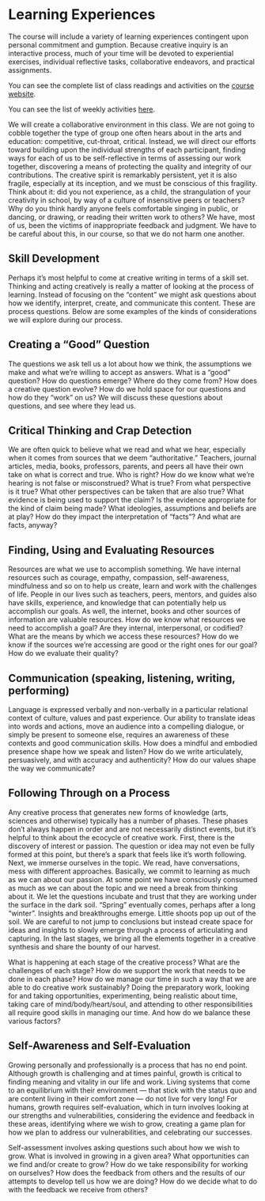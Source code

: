 
# Learning Experiences

The course will include a variety of learning experiences contingent
upon personal commitment and gumption. Because creative
inquiry is an interactive process, much of your time will be
devoted to experiential exercises, individual reflective tasks,
collaborative endeavors, and practical assignments.

You can see the complete list of class readings and activities on the [course website](https://crwr1200.netlify.com/).

You can see the list of weekly activities [here](https://crwr1200.netlify.com/category/activities/).

We will create a collaborative environment in this class. We are not
going to cobble together the type of group one often hears about in
the arts and education: competitive, cut-throat, critical. Instead, we
will direct our efforts toward building upon the individual strengths
of each participant, finding ways for each of us to be self-reflective
in terms of assessing our work together, discovering a means of
protecting the quality and integrity of our contributions. The
creative spirit is remarkably persistent, yet it is also fragile,
especially at its inception, and we must be conscious of this
fragility. Think about it: did you not experience, as a child, the
strangulation of your creativity in school, by way of a culture of
insensitive peers or teachers? Why do you think hardly anyone feels
comfortable singing in public, or dancing, or drawing, or reading
their written work to others? We have, most of us, been the victims of
inappropriate feedback and judgment. We have to be careful about this,
in our course, so that we do not harm one another.

## Skill Development

Perhaps it’s most helpful to come at creative writing in terms of a
skill set. Thinking and acting creatively is really a matter of
looking at the process of learning. Instead of focusing on the
“content” we might ask questions about how we identify, interpret,
create, and communicate this content. These are process
questions. Below are some examples of the kinds of considerations we
will explore during our process.

## Creating a “Good” Question

The questions we ask tell us a lot about how we think, the assumptions
we make and what we’re willing to accept as answers. What is a “good”
question? How do questions emerge? Where do they come from? How does a
creative question evolve? How do we hold space for our questions and
how do they “work” on us? We will discuss these questions about
questions, and see where they lead us.

## Critical Thinking and Crap Detection

We are often quick to believe what we read and what we hear,
especially when it comes from sources that we deem “authoritative.”
Teachers, journal articles, media, books, professors, parents, and
peers all have their own take on what is correct and true. Who is
right? How do we know what we’re hearing is not false or misconstrued?
What is true? From what perspective is it true? What other
perspectives can be taken that are also true? What evidence is being
used to support the claim? Is the evidence appropriate for the kind of
claim being made? What ideologies, assumptions and beliefs are at
play? How do they impact the interpretation of “facts”? And what are
facts, anyway?

## Finding, Using and Evaluating Resources

Resources are what we use to accomplish something. We have internal
resources such as courage, empathy, compassion, self-awareness,
mindfulness and so on to help us create, learn and work with the
challenges of life. People in our lives such as teachers, peers,
mentors, and guides also have skills, experience, and knowledge that
can potentially help us accomplish our goals. As well, the internet,
books and other sources of information are valuable resources. How do
we know what resources we need to accomplish a goal? Are they
internal, interpersonal, or codified? What are the means by which we
access these resources? How do we know if the sources we’re accessing
are good or the right ones for our goal? How do we evaluate their
quality?

## Communication (speaking, listening, writing, performing)

Language is expressed verbally and non-verbally in a particular
relational context of culture, values and past experience. Our ability
to translate ideas into words and actions, move an audience into a
compelling dialogue, or simply be present to someone else, requires an
awareness of these contexts and good communication skills. How does a
mindful and embodied presence shape how we speak and listen? How do we
write articulately, persuasively, and with accuracy and authenticity?
How do our values shape the way we communicate?

## Following Through on a Process

Any creative process that generates new forms of knowledge (arts,
sciences and otherwise) typically has a number of phases. These phases
don’t always happen in order and are not necessarily distinct events,
but it’s helpful to think about the ecocycle of creative work. First,
there is the discovery of interest or passion. The question or idea
may not even be fully formed at this point, but there’s a spark that
feels like it’s worth following. Next, we immerse ourselves in the
topic. We read, have conversations, mess with different
approaches. Basically, we commit to learning as much as we can about
our passion. At some point we have consciously consumed as much as we
can about the topic and we need a break from thinking about it. We let
the questions incubate and trust that they are working under the
surface in the dark soil. “Spring” eventually comes, perhaps after a
long “winter”. Insights and breakthroughs emerge. Little shoots pop up
out of the soil. We are careful to not jump to conclusions but instead
create space for ideas and insights to slowly emerge through a process
of articulating and capturing. In the last stages, we bring all the
elements together in a creative synthesis and share the bounty of our
harvest.

What is happening at each stage of the creative process? What are the
challenges of each stage? How do we support the work that needs to be
done in each phase? How do we manage our time in such a way that we
are able to do creative work sustainably? Doing the preparatory work,
looking for and taking opportunities, experimenting, being realistic
about time, taking care of mind/body/heart/soul, and attending to
other responsibilities all require good skills in managing our
time. And how do we balance these various factors?

## Self-Awareness and Self-Evaluation

Growing personally and professionally is a process that has no end
point. Although growth is challenging and at times painful, growth is
critical to finding meaning and vitality in our life and work. Living
systems that come to an equilibrium with their environment — that
stick with the status quo and are content living in their comfort zone
— do not live for very long! For humans, growth requires
self-evaluation, which in turn involves looking at our strengths and
vulnerabilities, considering the evidence and feedback in these areas,
identifying where we wish to grow, creating a game plan for how we
plan to address our vulnerabilities, and celebrating our successes.

Self-assessment involves asking questions such about how we wish to
grow. What is involved in growing in a given area? What opportunities
can we find and/or create to grow? How do we take responsibility for
working on ourselves? How does the feedback from others and the
results of our attempts to develop tell us how we are doing? How do we
decide what to do with the feedback we receive from others?

